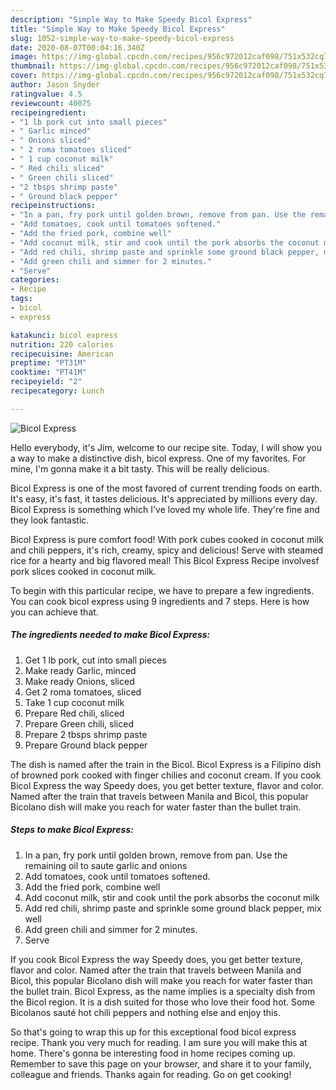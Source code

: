 ```yaml
---
description: "Simple Way to Make Speedy Bicol Express"
title: "Simple Way to Make Speedy Bicol Express"
slug: 1052-simple-way-to-make-speedy-bicol-express
date: 2020-08-07T00:04:16.340Z
image: https://img-global.cpcdn.com/recipes/956c972012caf098/751x532cq70/bicol-express-recipe-main-photo.jpg
thumbnail: https://img-global.cpcdn.com/recipes/956c972012caf098/751x532cq70/bicol-express-recipe-main-photo.jpg
cover: https://img-global.cpcdn.com/recipes/956c972012caf098/751x532cq70/bicol-express-recipe-main-photo.jpg
author: Jason Snyder
ratingvalue: 4.5
reviewcount: 40075
recipeingredient:
- "1 lb pork cut into small pieces"
- " Garlic minced"
- " Onions sliced"
- " 2 roma tomatoes sliced"
- " 1 cup coconut milk"
- " Red chili sliced"
- " Green chili sliced"
- "2 tbsps shrimp paste"
- " Ground black pepper"
recipeinstructions:
- "In a pan, fry pork until golden brown, remove from pan. Use the remaining oil to saute garlic and onions"
- "Add tomatoes, cook until tomatoes softened."
- "Add the fried pork, combine well"
- "Add coconut milk, stir and cook until the pork absorbs the coconut milk"
- "Add red chili, shrimp paste and sprinkle some ground black pepper, mix well"
- "Add green chili and simmer for 2 minutes."
- "Serve"
categories:
- Recipe
tags:
- bicol
- express

katakunci: bicol express 
nutrition: 220 calories
recipecuisine: American
preptime: "PT31M"
cooktime: "PT41M"
recipeyield: "2"
recipecategory: Lunch

---
```



![Bicol Express](https://img-global.cpcdn.com/recipes/956c972012caf098/751x532cq70/bicol-express-recipe-main-photo.jpg)

Hello everybody, it's Jim, welcome to our recipe site. Today, I will show you a way to make a distinctive dish, bicol express. One of my favorites. For mine, I'm gonna make it a bit tasty. This will be really delicious.

Bicol Express is one of the most favored of current trending foods on earth. It's easy, it's fast, it tastes delicious. It's appreciated by millions every day. Bicol Express is something which I've loved my whole life. They're fine and they look fantastic.

Bicol Express is pure comfort food! With pork cubes cooked in coconut milk and chili peppers, it&#39;s rich, creamy, spicy and delicious! Serve with steamed rice for a hearty and big flavored meal! This Bicol Express Recipe involvesf pork slices cooked in coconut milk.


To begin with this particular recipe, we have to prepare a few ingredients. You can cook bicol express using 9 ingredients and 7 steps. Here is how you can achieve that.

<!--inarticleads1-->

##### The ingredients needed to make Bicol Express:

1. Get 1 lb pork, cut into small pieces
1. Make ready  Garlic, minced
1. Make ready  Onions, sliced
1. Get  2 roma tomatoes, sliced
1. Take  1 cup coconut milk
1. Prepare  Red chili, sliced
1. Prepare  Green chili, sliced
1. Prepare 2 tbsps shrimp paste
1. Prepare  Ground black pepper


The dish is named after the train in the Bicol. Bicol Express is a Filipino dish of browned pork cooked with finger chilies and coconut cream. If you cook Bicol Express the way Speedy does, you get better texture, flavor and color. Named after the train that travels between Manila and Bicol, this popular Bicolano dish will make you reach for water faster than the bullet train. 

<!--inarticleads2-->

##### Steps to make Bicol Express:

1. In a pan, fry pork until golden brown, remove from pan. Use the remaining oil to saute garlic and onions
1. Add tomatoes, cook until tomatoes softened.
1. Add the fried pork, combine well
1. Add coconut milk, stir and cook until the pork absorbs the coconut milk
1. Add red chili, shrimp paste and sprinkle some ground black pepper, mix well
1. Add green chili and simmer for 2 minutes.
1. Serve


If you cook Bicol Express the way Speedy does, you get better texture, flavor and color. Named after the train that travels between Manila and Bicol, this popular Bicolano dish will make you reach for water faster than the bullet train. Bicol Express, as the name implies is a specialty dish from the Bicol region. It is a dish suited for those who love their food hot. Some Bicolanos sauté hot chili peppers and nothing else and enjoy this. 

So that's going to wrap this up for this exceptional food bicol express recipe. Thank you very much for reading. I am sure you will make this at home. There's gonna be interesting food in home recipes coming up. Remember to save this page on your browser, and share it to your family, colleague and friends. Thanks again for reading. Go on get cooking!
